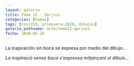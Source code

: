```yaml
---
layout: galeria
title: Tema 12 - Gorjuss
categories: [temas]
tags: [covid19, primavera-2020, dibujos]
galeria_pathname: arte/tema12-gorjuss
fecha: 2020-05-20
---
```


La inspiración sin boca se expresa por medio del dibujo...

*La inspiració sense boca s'expressa mitjançant el dibuix...*
